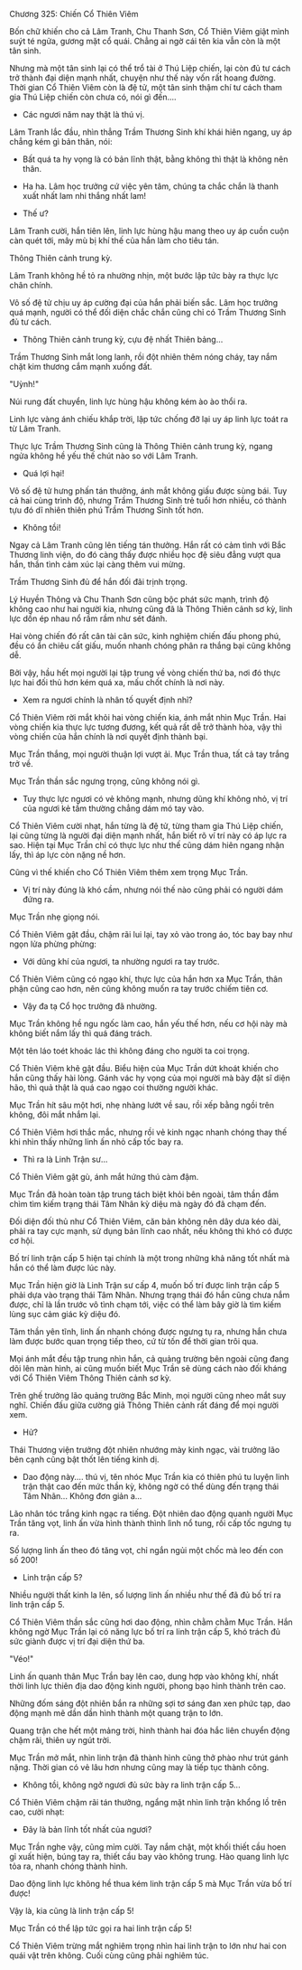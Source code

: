 




Chương 325: Chiến Cổ Thiên Viêm


Bốn chữ khiến cho cả Lâm Tranh, Chu Thanh Sơn, Cổ Thiên Viêm giật mình suýt té ngửa, gương mặt cổ quái. Chẳng ai ngờ cái tên kia vẫn còn là một tân sinh.

Nhưng mà một tân sinh lại có thể trổ tài ở Thú Liệp chiến, lại còn đủ tư cách trở thành đại diện mạnh nhất, chuyện như thế này vốn rất hoang đường. Thời gian Cổ Thiên Viêm còn là đệ tử, một tân sinh thậm chí tư cách tham gia Thú Liệp chiến còn chưa có, nói gì đến....

- Các ngươi năm nay thật là thú vị.

Lâm Tranh lắc đầu, nhìn thẳng Trầm Thương Sinh khí khái hiên ngang, uy áp chẳng kém gì bản thân, nói:

- Bất quá ta hy vọng là có bản lĩnh thật, bằng không thì thật là không nên thân.

- Ha ha. Lâm học trưởng cứ việc yên tâm, chúng ta chắc chắn là thanh xuất nhất lam nhi thắng nhất lam!

- Thế ư?

Lâm Tranh cười, hắn tiên lên, linh lực hùng hậu mang theo uy áp cuồn cuộn càn quét tới, mây mù bị khí thế của hắn làm cho tiêu tán.

Thông Thiên cảnh trung kỳ.

Lâm Tranh không hề tỏ ra nhường nhịn, một bước lập tức bày ra thực lực chân chính.

Vô số đệ tử chịu uy áp cường đại của hắn phải biến sắc. Lâm học trưởng quá mạnh, người có thể đối diện chắc chắn cũng chỉ có Trầm Thương Sinh đủ tư cách.

- Thông Thiên cảnh trung kỳ, cựu đệ nhất Thiên bảng...

Trầm Thương Sinh mắt long lanh, rồi đột nhiên thêm nóng cháy, tay nắm chặt kim thương cắm mạnh xuống đất.

"Uỳnh!"

Núi rung đất chuyển, linh lực hùng hậu không kém ào ào thổi ra.

Linh lực vàng ánh chiếu khắp trời, lập tức chống đỡ lại uy áp linh lực toát ra từ Lâm Tranh.

Thực lực Trầm Thương Sinh cũng là Thông Thiên cảnh trung kỳ, ngang ngửa không hề yếu thế chút nào so với Lâm Tranh.

- Quá lợi hại!

Vô số đệ tử hưng phấn tán thưởng, ánh mắt không giấu được sùng bái. Tuy cả hai cùng trình độ, nhưng Trầm Thương Sinh trẻ tuổi hơn nhiều, có thành tựu đó dĩ nhiên thiên phú Trầm Thương Sinh tốt hơn.

- Không tồi!

Ngay cả Lâm Tranh cũng lên tiếng tán thưởng. Hắn rất có cảm tình với Bắc Thương linh viện, do đó càng thấy được nhiều học đệ siêu đẳng vượt qua hắn, thần tình cảm xúc lại càng thêm vui mừng.

Trầm Thương Sinh đủ để hắn đối đãi trịnh trọng.

Lý Huyền Thông và Chu Thanh Sơn cũng bộc phát sức mạnh, trình độ không cao như hai người kia, nhưng cũng đã là Thông Thiên cảnh sơ kỳ, linh lực dồn ép nhau nổ rầm rầm như sét đánh.

Hai vòng chiến đó rất cân tài cân sức, kinh nghiệm chiến đấu phong phú, đều có ẩn chiêu cất giấu, muốn nhanh chóng phân ra thắng bại cũng không dễ.

Bởi vậy, hầu hết mọi người lại tập trung về vòng chiến thứ ba, nơi đó thực lực hai đối thủ hơn kém quá xa, mấu chốt chính là nơi này.

- Xem ra ngươi chính là nhân tố quyết định nhỉ?

Cổ Thiên Viêm rời mắt khỏi hai vòng chiến kia, ánh mắt nhìn Mục Trần. Hai vòng chiến kia thực lực tương đương, kết quả rất dễ trở thành hòa, vậy thì vòng chiến của hắn chính là nơi quyết định thành bại.

Mục Trần thắng, mọi người thuận lợi vượt ải. Mục Trần thua, tất cả tay trắng trở về.

Mục Trần thần sắc ngưng trọng, cũng không nói gì.

- Tuy thực lực ngươi có vẻ không mạnh, nhưng dũng khí không nhỏ, vị trí của ngươi kẻ tầm thường chẳng dám mó tay vào.

Cổ Thiên Viêm cười nhạt, hắn từng là đệ tử, từng tham gia Thú Liệp chiến, lại cũng từng là người đại diện mạnh nhất, hắn biết rõ ví trí này có áp lực ra sao. Hiện tại Mục Trần chỉ có thực lực như thế cũng dám hiên ngang nhận lấy, thì áp lực còn nặng nề hơn.

Cũng vì thế khiến cho Cổ Thiên Viêm thêm xem trọng Mục Trần.

- Vị trí này đúng là khó cầm, nhưng nói thế nào cũng phải có người dám đứng ra.

Mục Trần nhẹ giọng nói.

Cổ Thiên Viêm gật đầu, chậm rãi lui lại, tay xỏ vào trong áo, tóc bay bay như ngọn lửa phừng phừng:

- Với dũng khí của ngươi, ta nhường ngươi ra tay trước.

Cổ Thiên Viêm cũng có ngạo khí, thực lực của hắn hơn xa Mục Trần, thân phận cũng cao hơn, nên cũng không muốn ra tay trước chiếm tiên cơ.

- Vậy đa tạ Cổ học trưởng đã nhường.

Mục Trần không hề ngu ngốc làm cao, hắn yếu thế hơn, nếu cơ hội này mà không biết nắm lấy thì quá đáng trách.

Một tên láo toét khoác lác thì không đáng cho người ta coi trọng.

Cổ Thiên Viêm khẽ gật đầu. Biểu hiện của Mục Trần dứt khoát khiến cho hắn cũng thấy hài lòng. Gánh vác hy vọng của mọi người mà bày đặt sĩ diện hão, thì quả thật là quá cao ngạo coi thường người khác.

Mục Trần hít sâu một hơi, nhẹ nhàng lướt về sau, rồi xếp bằng ngồi trên không, đôi mắt nhắm lại.

Cổ Thiên Viêm hơi thắc mắc, nhưng rồi vẻ kinh ngạc nhanh chóng thay thế khi nhìn thấy những linh ấn nhỏ cấp tốc bay ra.

- Thì ra là Linh Trận sư...

Cổ Thiên Viêm gật gù, ánh mắt hứng thú càm đậm.

Mục Trần đã hoàn toàn tập trung tách biệt khỏi bên ngoài, tâm thần đắm chìm tìm kiếm trạng thái Tâm Nhãn kỳ diệu mà ngày đó đã chạm đến.

Đối diện đối thủ như Cổ Thiên Viêm, căn bản không nên dây dưa kéo dài, phải ra tay cực mạnh, sử dụng bản lĩnh cao nhất, nếu không thì khó có được cơ hội.

Bố trí linh trận cấp 5 hiện tại chính là một trong những khả năng tốt nhất mà hắn có thể làm được lúc này.

Mục Trần hiện giờ là Linh Trận sư cấp 4, muốn bố trí được linh trận cấp 5 phải dựa vào trạng thái Tâm Nhãn. Nhưng trạng thái đó hắn cũng chưa nắm được, chỉ là lần trước vô tình chạm tới, việc có thể làm bây giờ là tìm kiếm lùng sục cảm giác kỳ diệu đó.

Tâm thần yên tĩnh, linh ấn nhanh chóng được ngưng tụ ra, nhưng hắn chưa làm được bước quan trọng tiếp theo, cứ từ tốn để thời gian trôi qua.

Mọi ánh mắt đều tập trung nhìn hắn, cả quảng trường bên ngoài cũng đang dõi lên màn hình, ai cũng muốn biết Mục Trần sẽ dùng cách nào đối kháng với Cổ Thiên Viêm Thông Thiên cảnh sơ kỳ.

Trên ghế trưởng lão quảng trường Bắc Minh, mọi người cũng nheo mắt suy nghĩ. Chiến đấu giữa cường giả Thông Thiên cảnh rất đáng để mọi người xem.

- Hử?

Thái Thương viện trưởng đột nhiên nhướng mày kinh ngạc, vài trưởng lão bên cạnh cũng bật thốt lên tiếng kinh dị.

- Dao động này.... thú vị, tên nhóc Mục Trần kia có thiên phú tu luyện linh trận thật cao đến mức thần kỳ, không ngờ có thể dùng đến trạng thái Tâm Nhãn... Không đơn giản a...

Lão nhân tóc trắng kinh ngạc ra tiếng. Đột nhiên dao động quanh người Mục Trần tăng vọt, linh ấn vừa hình thành thình lình nổ tung, rồi cấp tốc ngưng tụ ra.

Số lượng linh ấn theo đó tăng vọt, chỉ ngắn ngủi một chốc mà leo đến con số 200!

- Linh trận cấp 5?

Nhiều người thất kinh la lên, số lượng linh ấn nhiều như thế đã đủ bố trí ra linh trận cấp 5.

Cổ Thiên Viêm thần sắc cũng hơi dao động, nhìn chằm chằm Mục Trần. Hắn không ngờ Mục Trần lại có năng lực bố trí ra linh trận cấp 5, khó trách đủ sức giành được vị trí đại diện thứ ba.

"Véo!"

Linh ấn quanh thân Mục Trần bay lên cao, dung hợp vào không khí, nhất thời linh lực thiên địa dao động kinh người, phong bạo hình thành trên cao.

Những đốm sáng đột nhiên bắn ra những sợi tơ sáng đan xen phức tạp, dao động mạnh mẽ dần dần hình thành một quang trận to lớn.

Quang trận che hết một mảng trời, hình thành hai đóa hắc liên chuyển động chậm rãi, thiên uy ngút trời.

Mục Trần mở mắt, nhìn linh trận đã thành hình cũng thở phào như trút gánh nặng. Thời gian có vẻ lâu hơn nhưng cũng may là tiếp tục thành công.

- Không tồi, không ngở ngươi đủ sức bày ra linh trận cấp 5...

Cổ Thiên Viêm chậm rãi tán thưởng, ngẩng mặt nhìn linh trận khổng lồ trên cao, cười nhạt:

- Đây là bản lĩnh tốt nhất của ngươi?

Mục Trần nghe vậy, cũng mỉm cười. Tay nắm chặt, một khối thiết cầu hoen gỉ xuất hiện, búng tay ra, thiết cầu bay vào không trung. Hào quang linh lực tỏa ra, nhanh chóng thành hình.

Dao động linh lực không hề thua kém linh trận cấp 5 mà Mục Trần vừa bố trí được!

Vậy là, kia cũng là linh trận cấp 5!

Mục Trần có thể lập tức gọi ra hai linh trận cấp 5!

Cổ Thiên Viêm trừng mắt nghiêm trọng nhìn hai linh trận to lớn như hai con quái vật trên không. Cuối cùng cũng phải nghiêm túc.




